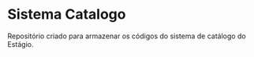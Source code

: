 # Sistema Catalogo

Repositório criado para armazenar os códigos do sistema de catálogo do Estágio.
 
